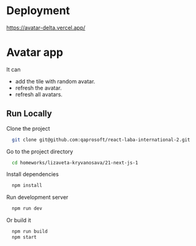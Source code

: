 # Deployment

https://avatar-delta.vercel.app/

# Avatar app

It can

- add the tile with random avatar.
- refresh the avatar.
- refresh all avatars.

## Run Locally

Clone the project

```bash
  git clone git@github.com:qaprosoft/react-laba-international-2.git
```

Go to the project directory

```bash
  cd homeworks/lizaveta-kryvanosava/21-next-js-1
```

Install dependencies

```bash
  npm install
```

Run development server

```bash
  npm run dev
```

Or build it

```bash
  npm run build
  npm start
```
